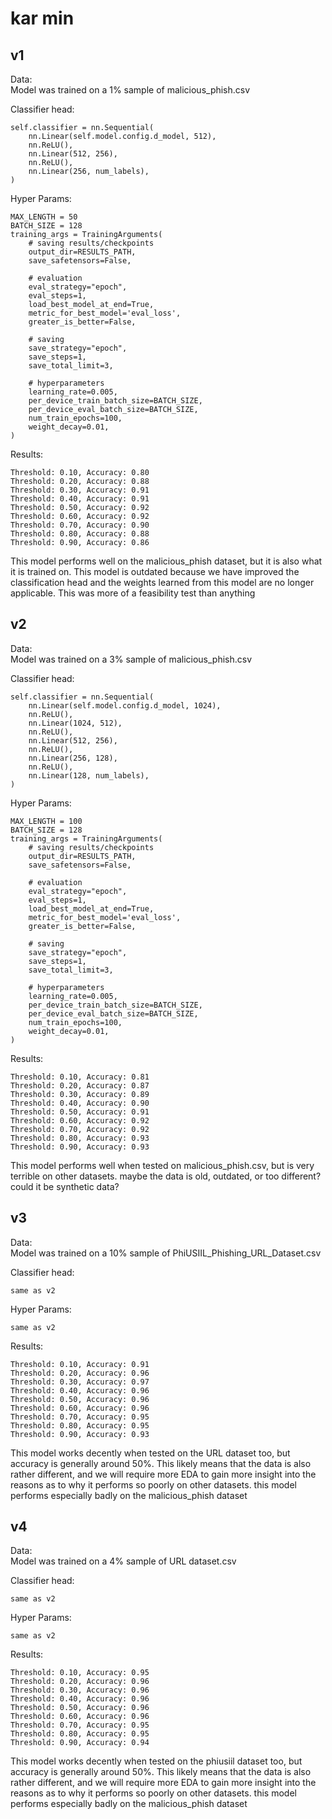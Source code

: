 # kar min

## v1

Data:\
Model was trained on a 1% sample of malicious_phish.csv

Classifier head:
```
self.classifier = nn.Sequential(
    nn.Linear(self.model.config.d_model, 512),
    nn.ReLU(),
    nn.Linear(512, 256),
    nn.ReLU(),
    nn.Linear(256, num_labels),
)
```

Hyper Params:
```
MAX_LENGTH = 50
BATCH_SIZE = 128
training_args = TrainingArguments(
    # saving results/checkpoints
    output_dir=RESULTS_PATH,
    save_safetensors=False,

    # evaluation
    eval_strategy="epoch",
    eval_steps=1,
    load_best_model_at_end=True,
    metric_for_best_model='eval_loss',
    greater_is_better=False,
    
    # saving
    save_strategy="epoch",
    save_steps=1,
    save_total_limit=3,

    # hyperparameters
    learning_rate=0.005,
    per_device_train_batch_size=BATCH_SIZE,
    per_device_eval_batch_size=BATCH_SIZE,
    num_train_epochs=100,
    weight_decay=0.01,
)
```

Results:
```
Threshold: 0.10, Accuracy: 0.80
Threshold: 0.20, Accuracy: 0.88
Threshold: 0.30, Accuracy: 0.91
Threshold: 0.40, Accuracy: 0.91
Threshold: 0.50, Accuracy: 0.92
Threshold: 0.60, Accuracy: 0.92
Threshold: 0.70, Accuracy: 0.90
Threshold: 0.80, Accuracy: 0.88
Threshold: 0.90, Accuracy: 0.86
```

This model performs well on the malicious_phish dataset, but it is also what it is trained on. This model is outdated because we have improved the classification head and the weights learned from this model are no longer applicable. This was more of a feasibility test than anything

## v2

Data:\
Model was trained on a 3% sample of malicious_phish.csv

Classifier head:
```
self.classifier = nn.Sequential(
    nn.Linear(self.model.config.d_model, 1024),
    nn.ReLU(),
    nn.Linear(1024, 512),
    nn.ReLU(),
    nn.Linear(512, 256),
    nn.ReLU(),
    nn.Linear(256, 128),
    nn.ReLU(),
    nn.Linear(128, num_labels),
)
```

Hyper Params:
```
MAX_LENGTH = 100
BATCH_SIZE = 128
training_args = TrainingArguments(
    # saving results/checkpoints
    output_dir=RESULTS_PATH,
    save_safetensors=False,

    # evaluation
    eval_strategy="epoch",
    eval_steps=1,
    load_best_model_at_end=True,
    metric_for_best_model='eval_loss',
    greater_is_better=False,
    
    # saving
    save_strategy="epoch",
    save_steps=1,
    save_total_limit=3,

    # hyperparameters
    learning_rate=0.005,
    per_device_train_batch_size=BATCH_SIZE,
    per_device_eval_batch_size=BATCH_SIZE,
    num_train_epochs=100,
    weight_decay=0.01,
)
```

Results:
```
Threshold: 0.10, Accuracy: 0.81
Threshold: 0.20, Accuracy: 0.87
Threshold: 0.30, Accuracy: 0.89
Threshold: 0.40, Accuracy: 0.90
Threshold: 0.50, Accuracy: 0.91
Threshold: 0.60, Accuracy: 0.92
Threshold: 0.70, Accuracy: 0.92
Threshold: 0.80, Accuracy: 0.93
Threshold: 0.90, Accuracy: 0.93
```

This model performs well when tested on malicious_phish.csv, but is very terrible on other datasets. maybe the data is old, outdated, or too different? could it be synthetic data?

## v3

Data:\
Model was trained on a 10% sample of PhiUSIIL_Phishing_URL_Dataset.csv

Classifier head:
```
same as v2
```

Hyper Params:
```
same as v2
```

Results:
```
Threshold: 0.10, Accuracy: 0.91
Threshold: 0.20, Accuracy: 0.96
Threshold: 0.30, Accuracy: 0.97
Threshold: 0.40, Accuracy: 0.96
Threshold: 0.50, Accuracy: 0.96
Threshold: 0.60, Accuracy: 0.96
Threshold: 0.70, Accuracy: 0.95
Threshold: 0.80, Accuracy: 0.95
Threshold: 0.90, Accuracy: 0.93
```

This model works decently when tested on the URL dataset too, but accuracy is generally around 50%. This likely means that the data is also rather different, and we will require more EDA to gain more insight into the reasons as to why it performs so poorly on other datasets. this model performs especially badly on the malicious_phish dataset

## v4

Data:\
Model was trained on a 4% sample of URL dataset.csv

Classifier head:
```
same as v2
```

Hyper Params:
```
same as v2
```

Results:
```
Threshold: 0.10, Accuracy: 0.95
Threshold: 0.20, Accuracy: 0.96
Threshold: 0.30, Accuracy: 0.96
Threshold: 0.40, Accuracy: 0.96
Threshold: 0.50, Accuracy: 0.96
Threshold: 0.60, Accuracy: 0.96
Threshold: 0.70, Accuracy: 0.95
Threshold: 0.80, Accuracy: 0.95
Threshold: 0.90, Accuracy: 0.94
```

This model works decently when tested on the phiusiil dataset too, but accuracy is generally around 50%. This likely means that the data is also rather different, and we will require more EDA to gain more insight into the reasons as to why it performs so poorly on other datasets. this model performs especially badly on the malicious_phish dataset
